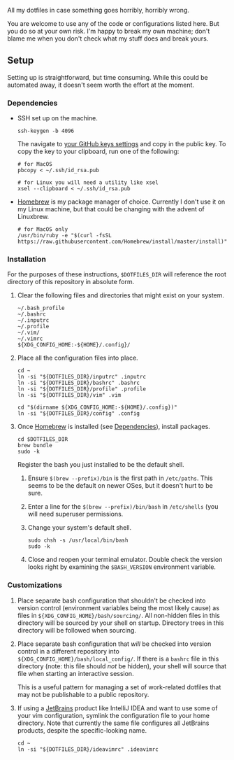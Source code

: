All my dotfiles in case something goes horribly, horribly wrong.

You are welcome to use any of the code or configurations listed here. But you
do so at your own risk. I'm happy to break my own machine; don't blame me when
you don't check what my stuff does and break yours.

## Setup ##

Setting up is straightforward, but time consuming. While this could be
automated away, it doesn't seem worth the effort at the moment.

### Dependencies ###

  - SSH set up on the machine.

    ```
    ssh-keygen -b 4096
    ```

    The navigate to
    [your GitHub keys settings](https://github.com/settings/keys) and copy in
    the public key. To copy the key to your clipboard, run one of the
    following:

    ```
    # for MacOS
    pbcopy < ~/.ssh/id_rsa.pub

    # for Linux you will need a utility like xsel
    xsel --clipboard < ~/.ssh/id_rsa.pub
    ```

  - [Homebrew] is my package manager of choice. Currently I don't use it on my
    Linux machine, but that could be changing with the advent of Linuxbrew.

    ```
    # for MacOS only
    /usr/bin/ruby -e "$(curl -fsSL https://raw.githubusercontent.com/Homebrew/install/master/install)"
    ```

### Installation ###

For the purposes of these instructions, `$DOTFILES_DIR` will reference the root
directory of this repository in absolute form.

 1. Clear the following files and directories that might exist on your system.

    ```
    ~/.bash_profile
    ~/.bashrc
    ~/.inputrc
    ~/.profile
    ~/.vim/
    ~/.vimrc
    ${XDG_CONFIG_HOME:-${HOME}/.config}/
    ```

 1. Place all the configuration files into place.

    ```
    cd ~
    ln -si "${DOTFILES_DIR}/inputrc" .inputrc
    ln -si "${DOTFILES_DIR}/bashrc" .bashrc
    ln -si "${DOTFILES_DIR}/profile" .profile
    ln -si "${DOTFILES_DIR}/vim" .vim

    cd "$(dirname ${XDG_CONFIG_HOME:-${HOME}/.config})"
    ln -si "${DOTFILES_DIR}/config" .config
    ```

 1. Once [Homebrew] is installed (see [Dependencies](#dependencies)), install
    packages.

    ```
    cd $DOTFILES_DIR
    brew bundle
    sudo -k
    ```

    Register the bash you just installed to be the default shell.

     1. Ensure `$(brew --prefix)/bin` is the first path in `/etc/paths`. This
        seems to be the default on newer OSes, but it doesn't hurt to be sure.

     1. Enter a line for the `$(brew --prefix)/bin/bash` in `/etc/shells` (you
        will need superuser permissions.

     1. Change your system's default shell.

        ```
        sudo chsh -s /usr/local/bin/bash
        sudo -k
        ```

     1. Close and reopen your terminal emulator. Double check the version looks
        right by examining the `$BASH_VERSION` environment variable.

### Customizations ###

 1. Place separate bash configuration that shouldn't be checked into version
    control (environment variables being the most likely cause) as files in
    `${XDG_CONFIG_HOME}/bash/sourcing/`. All non-hidden files in this directory
    will be sourced by your shell on startup. Directory trees in this directory
    will be followed when sourcing.

 1. Place separate bash configuration that _will_ be checked into version
    control in a different repository into
    `${XDG_CONFIG_HOME}/bash/local_config/`. If there is a `bashrc` file in
    this directory (note: this file should _not_ be hidden), your shell will
    source that file when starting an interactive session.

    This is a useful pattern for managing a set of work-related dotfiles that
    may not be publishable to a public repository.

 1. If using a [JetBrains] product like IntelliJ IDEA and want to use some of
    your vim configuration, symlink the configuration file to your home
    directory. Note that currently the same file configures all JetBrains
    products, despite the specific-looking name.

    ```
    cd ~
    ln -si "${DOTFILES_DIR}/ideavimrc" .ideavimrc
    ```

[Homebrew]: https://brew.sh
[JetBrains]: https://www.jetbrains.com

